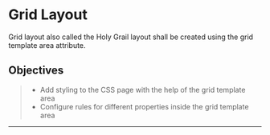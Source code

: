 # Grid Layout

Grid layout also called the Holy Grail layout shall be created using the grid template area attribute.

## Objectives

> - Add styling to the CSS page with the help of the grid template area
> - Configure rules for different properties inside the grid template area

-------------------
